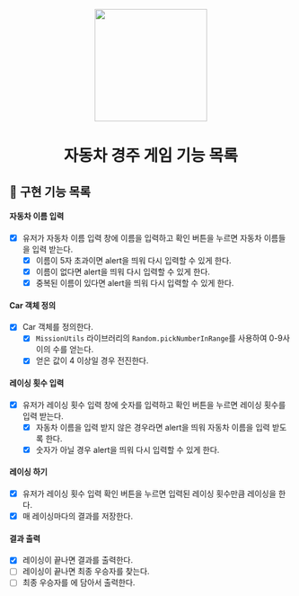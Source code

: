 <p align="middle" >
  <img width="200px;" src="https://github.com/woowacourse/javascript-racingcar-precourse/blob/main/images/racingcar_icon.png?raw=true"/>
</p>
<h1 align="middle">자동차 경주 게임 기능 목록</h1>

## 🎯 구현 기능 목록

#### 자동차 이름 입력

- [x] 유저가 자동차 이름 입력 창에 이름을 입력하고 확인 버튼을 누르면 자동차 이름들을 입력 받는다.
  - [x] 이름이 5자 초과이면 alert을 띄워 다시 입력할 수 있게 한다.
  - [x] 이름이 없다면 alert을 띄워 다시 입력할 수 있게 한다.
  - [x] 중복된 이름이 있다면 alert을 띄워 다시 입력할 수 있게 한다.

#### Car 객체 정의

- [x] Car 객체를 정의한다.
  - [x] `MissionUtils` 라이브러리의 `Random.pickNumberInRange`를 사용하여 0-9사이의 수를 얻는다.
  - [x] 얻은 값이 4 이상일 경우 전진한다.

#### 레이싱 횟수 입력

- [x] 유저가 레이싱 횟수 입력 창에 숫자를 입력하고 확인 버튼을 누르면 레이싱 횟수를 입력 받는다.
  - [x] 자동차 이름을 입력 받지 않은 경우라면 alert을 띄워 자동차 이름을 입력 받도록 한다.
  - [x] 숫자가 아닐 경우 alert을 띄워 다시 입력할 수 있게 한다.

#### 레이싱 하기

- [x] 유저가 레이싱 횟수 입력 확인 버튼을 누르면 입력된 레이싱 횟수만큼 레이싱을 한다.
- [x] 매 레이싱마다의 결과를 저장한다.

#### 결과 출력

- [x] 레이싱이 끝나면 결과를 출력한다.
- [ ] 레이싱이 끝나면 최종 우승자를 찾는다.
- [ ] 최종 우승자를 <span id="racing-winners">에 담아서 출력한다.
